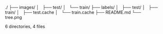 ./
├── images/
│   ├── test/
│   └── train/
├── labels/
│   ├── test/
│   ├── train/
│   ├── test.cache
│   └── train.cache
├── README.md
└── tree.png

6 directories, 4 files
